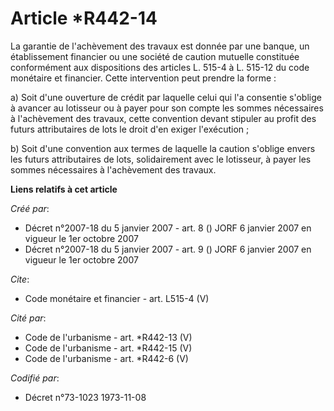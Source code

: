 # Article *R442-14

La garantie de l'achèvement des travaux est donnée par une banque, un établissement financier ou une société de caution
mutuelle constituée conformément aux dispositions des articles L. 515-4 à L. 515-12 du code monétaire et financier. Cette
intervention peut prendre la forme :

a) Soit d'une ouverture de crédit par laquelle celui qui l'a consentie s'oblige à avancer au lotisseur ou à payer pour son
compte les sommes nécessaires à l'achèvement des travaux, cette convention devant stipuler au profit des futurs attributaires
de lots le droit d'en exiger l'exécution ;

b) Soit d'une convention aux termes de laquelle la caution s'oblige envers les futurs attributaires de lots, solidairement
avec le lotisseur, à payer les sommes nécessaires à l'achèvement des travaux.

**Liens relatifs à cet article**

_Créé par_:

  - Décret n°2007-18 du 5 janvier 2007 - art. 8 () JORF 6 janvier 2007 en vigueur le 1er octobre 2007
  - Décret n°2007-18 du 5 janvier 2007 - art. 9 () JORF 6 janvier 2007 en vigueur le 1er octobre 2007

_Cite_:

  - Code monétaire et financier - art. L515-4 (V)

_Cité par_:

  - Code de l'urbanisme - art. *R442-13 (V)
  - Code de l'urbanisme - art. *R442-15 (V)
  - Code de l'urbanisme - art. *R442-6 (V)

_Codifié par_:

  - Décret n°73-1023 1973-11-08
